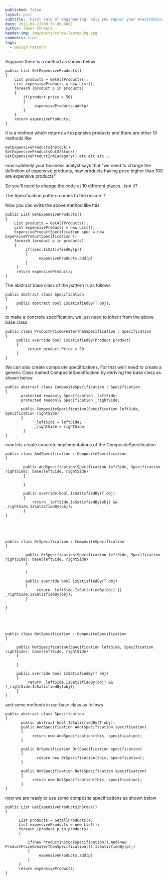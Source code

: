 ```yaml
---
published: false
layout: post
subtitle: 'First rule of engineering: only you repair your electronics!'
date: 2011-08-23T09:37:00.000Z
author: Taher Chhabra
header-img: img/posts/screw-laptop-bg.jpg
comments: true
tags:
  - Design Pattern
---
```

Suppose there is a method as shown below

 

    public List GetExpensiveProducts()
    {
        List products = GetAllProducts();
        List expensiveProducts = new List();
        foreach (product p in products)
        {
            if(product.price > 50)
            {
                 expensiveProducts.add(p)
            }
        }
        return expensiveProducts;
    }

It is a method which returns all expensive products and there are other 10 methods like

    GetExpensiveProductsInStock()
    GetExpensiveProductsOutOfStock()
    GetExpensiveProductInACategory() etc etc etc ..

now suddenly your business analyst says that “we need to change the definition of expensive products, now products having price higher than 100 are expensive products”

So you’ll need to change the code at 10 different places ..isnt it?

The Specification pattern comes to the rescue !!

Now you can write the above method like this

 

    public List GetExpensiveProducts()
    {
        List products = GetAllProducts();
        List expensiveProducts = new List();
        ExpensiveProductSpecification spec = new ExpensiveProductSpecification ()
        foreach (product p in products)
        {
             if(spec.IsSatisfiedBy(p))
             {
                   expensiveProducts.add(p)
             }
         }
         return expensiveProducts;
    }


The abstract base class of the pattern is as follows


    public abstract class Specification
    {
         public abstract bool IsSatisfiedBy(T obj);
    }

to make a concrete specification, we just need to inherit from the above base class

    public class ProductPriceGreaterThanSpecification : Specification
    {
         public override bool IsSatisfiedBy(Product product)
         {
              return product.Price > 50
         }
    }


We can also create composite specifications, For that we’ll need to create a generic Class named CompositeSpecification by deriving the base class as shown below


    public abstract class CompositeSpecification : Specification
    {
           protected readonly Specification _leftSide;
           protected readonly Specification _rightSide;

           public CompositeSpecification(Specification leftSide, Specification rightSide)
           {
                 _leftSide = leftSide;
                 _rightSide = rightSide;
            }
    }



now lets create concrete implementations of the CompositeSpecification

    public class AndSpecification : CompositeSpecification
    {

            public AndSpecification(Specification leftSide, Specification rightSide): base(leftSide, rightSide)
            {

            }

            public override bool IsSatisfiedBy(T obj)
            {
                return _leftSide.IsSatisfiedBy(obj) && _rightSide.IsSatisfiedBy(obj);
            }
    }





    public class OrSpecification : CompositeSpecification
    {

             public OrSpecification(Specification leftSide, Specification rightSide): base(leftSide, rightSide)
             {

             }

             public override bool IsSatisfiedBy(T obj)
             {
                  return _leftSide.IsSatisfiedBy(obj) || _rightSide.IsSatisfiedBy(obj);
             }

    }





    public class NotSpecification : CompositeSpecification
    {

         public NotSpecification(Specification leftSide, Specification rightSide): base(leftSide, rightSide)
         {

         }

         public override bool IsSatisfiedBy(T obj)
         {
              return _leftSide.IsSatisfiedBy(obj) && !_rightSide.IsSatisfiedBy(obj);
         }
    }   



and some methods in our base class as follows


    public abstract class Specification
    {
           public abstract bool IsSatisfiedBy(T obj);
           public AndSpecification And(Specification specification)
           {
                return new AndSpecification(this, specification);
           }

           public OrSpecification Or(Specification specification)
           {
                  return new OrSpecification(this, specification);
           }

           public NotSpecification Not(Specification specification)
           {
                return new NotSpecification(this, specification);
           }
    }




now we are ready to use some composite specifications as shown below

    public List GetExpensiveProductsInStock()
    {

          List products = GetAllProducts();
          List expensiveProducts = new List();
          foreach (product p in products)
          {

              if(new ProductInStockSpecification().And(new ProductPriceGreaterThanSpecification()).IsSatisfiedBy(p);)
              {
                   expensiveProducts.add(p)
              }
          }
          return expensiveProducts;
    }
